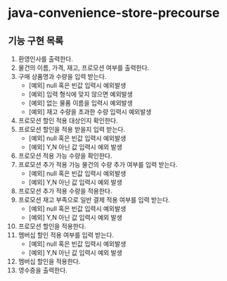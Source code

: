 # java-convenience-store-precourse

## 기능 구현 목록
1. 환영인사를 출력한다.
2. 물건의 이름, 가격, 재고, 프로모션 여부를 출력한다.
3. 구매 상품명과 수량을 입력 받는다.
    - [예외] null 혹은 빈값 입력시 예외발생
    - [예외] 입력 형식에 맞지 않으면 예외발생
    - [예외] 없는 물품 이름을 입력시 예외발생
    - [예외] 재고 수량을 초과한 수량 입력시 예외발생
4. 프로모션 할인 적용 대상인지 확인한다.
5. 프로모션 할인을 적용 받을지 입력 받는다.
    - [예외] null 혹은 빈값 입력시 예외발생
    - [예외] Y,N 아닌 값 입력시 예외 발생
6. 프로모션 적용 가능 수량을 확인한다.
7. 프로모션 추가 적용 가능 물건의 수량 추가 여부를 입력 받는다.
    - [예외] null 혹은 빈값 입력시 예외발생
    - [예외] Y,N 아닌 값 입력시 예외 발생
8. 프로모션 추가 적용 수량을 적용한다.
9. 프로모션 재고 부족으로 일반 결제 적용 여부를 입력 받는다.
    - [예외] null 혹은 빈값 입력시 예외발생
    - [예외] Y,N 아닌 값 입력시 예외 발생
10. 프로모션 할인을 적용한다.
11. 멤버십 할인 적용 여부를 입력 받는다.
    - [예외] null 혹은 빈값 입력시 예외발생
    - [예외] Y,N 아닌 값 입력시 예외 발생
12. 멤버십 할인을 적용한다.
13. 영수증을 출력한다.